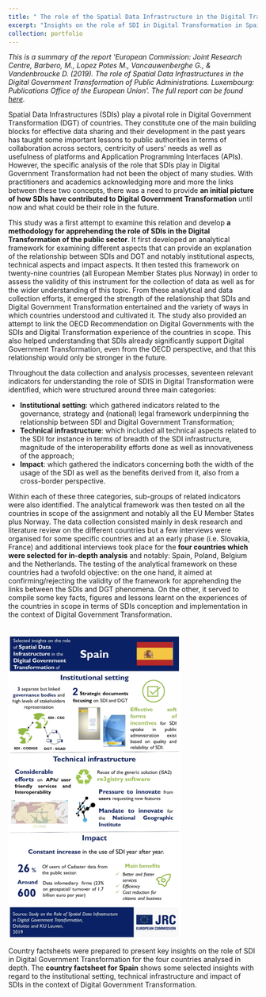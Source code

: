 ```yaml
---
title: " The role of the Spatial Data Infrastructure in the Digital Transformation of Public Administration (2018-2019)"
excerpt: "Insights on the role of SDI in Digital Transformation in Spain<br/><img src='/images/sdidt2.png'>"
collection: portfolio
---
```


_This is a summary of the report 'European Commission: Joint Research Centre, Barbero, M., Lopez Potes M., Vancauwenberghe G., & Vandenbroucke D. (2019). The role of Spatial Data Infrastructures in the Digital Government Transformation of Public Administrations. Luxembourg: Publications Office of the European Union'. The full report can be found [here](https://data.europa.eu/doi/10.2760/324167)._

Spatial Data Infrastructures (SDIs) play a pivotal role in Digital Government Transformation (DGT) of countries. They constitute one of the main building blocks for effective data sharing and their development in the past years has taught some important lessons to public authorities in terms of collaboration across sectors, centricity of users’ needs as well as usefulness of platforms and Application Programming Interfaces (APIs). However, the specific analysis of the role that SDIs play in Digital Government Transformation had not been the object of many studies. With practitioners and academics acknowledging more and more the links between these two concepts, there was a need to provide **an initial picture of how SDIs have contributed to Digital Government Transformation** until now and what could be their role in the future. 

This study was a first attempt to examine this relation and develop **a methodology for apprehending the role of SDIs in the Digital Transformation of the public sector**. It first developed an analytical framework for examining different aspects that can provide an explanation of the relationship between SDIs and DGT and notably institutional aspects, technical aspects and impact aspects. It then tested this framework on twenty-nine countries (all European Member States plus Norway) in order to assess the validity of this instrument for the collection of data as well as for the wider understanding of this topic. From these analytical and data collection efforts, it emerged the strength of the relationship that SDIs and Digital Government Transformation entertained and the variety of ways in which countries understood and cultivated it. The study also provided an attempt to link the OECD Recommendation on Digital Governments with the SDIs and Digital Transformation experience of the countries in scope. This also helped understanding that SDIs already significantly support Digital Government Transformation, even from the OECD perspective, and that this relationship would only be stronger in the future.

Throughout the data collection and analysis processes, seventeen relevant indicators for understanding the role of SDIS in Digital Transformation were identified, which were structured around three main categories:
* **Institutional setting**: which gathered indicators related to the governance, strategy and (national) legal framework underpinning the relationship between SDI and Digital Government Transformation;
* **Technical infrastructure**: which included all technical aspects related to the SDI for instance in terms of breadth of the SDI infrastructure, magnitude of the interoperability efforts done as well as innovativeness of the approach;
* **Impact**: which gathered the indicators concerning both the width of the usage of the SDI as well as the benefits derived from it, also from a cross-border perspective.

Within each of these three categories, sub-groups of related indicators were also identified. The analytical framework was then tested on all the countries in scope of the assignment and notably all the EU Member States plus Norway. The data collection consisted mainly in desk research and literature review on the different countries but a few interviews were organised for some specific countries and at an early phase (i.e. Slovakia, France) and additional interviews took place for the **four countries which were selected for in-depth analysis** and notably: Spain, Poland, Belgium and the Netherlands. The testing of the analytical framework on these countries had a twofold objective: on the one hand, it aimed at confirming/rejecting the validity of the framework for apprehending the links between the SDIs and DGT phenomena. On the other, it served to compile some key facts, figures and lessons learnt on the experiences of the countries in scope in terms of SDIs conception and implementation in the context of Digital Government Transformation.

<br/><img src='/images/sdidt2.png'>

Country factsheets were prepared to present key insights on the role of SDI in Digital Government Transformation for the four countries analysed in depth. The **country factsheet for Spain** shows some selected insights with regard to the institutional setting, technical infrastructure and impact of SDIs in the context of Digital Government Transformation. 
